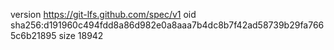 version https://git-lfs.github.com/spec/v1
oid sha256:d191960c494fdd8a86d982e0a8aaa7b4dc8b7f42ad58739b29fa7665c6b21895
size 18942
